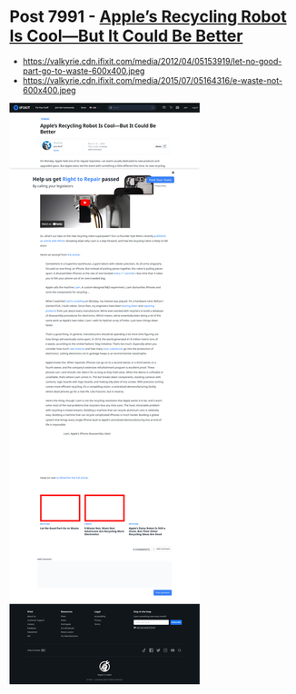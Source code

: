 # Post 7991 - [Apple’s Recycling Robot Is Cool—But It Could Be Better](https://www.ifixit.com/News/7991/liam-recycling-robot)

- https://valkyrie.cdn.ifixit.com/media/2012/04/05153919/let-no-good-part-go-to-waste-600x400.jpeg
- https://valkyrie.cdn.ifixit.com/media/2015/07/05164316/e-waste-not-600x400.jpeg

![screencap](screenshots/6dd738c4-e905-4852-a4bc-01b122b406be.png)
